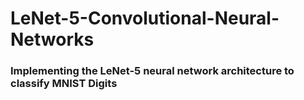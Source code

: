 # LeNet-5-Convolutional-Neural-Networks

### Implementing the LeNet-5 neural network architecture to classify MNIST Digits
